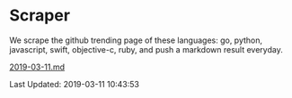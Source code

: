 # Scraper

We scrape the github trending page of these languages: go, python, javascript, swift, objective-c, ruby, and push a markdown result everyday.

[2019-03-11.md](https://github.com/henson/Scraper/blob/master/2019-03-11.md)

Last Updated: 2019-03-11 10:43:53